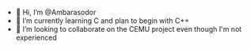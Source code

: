 - 👋 Hi, I’m @Ambarasodor
- 🌱 I’m currently learning C and plan to begin with C++
- 💞️ I’m looking to collaborate on the CEMU project even though I'm not experienced

<!---
Ambarasodor/Ambarasodor is a ✨ special ✨ repository because its `README.md` (this file) appears on your GitHub profile.
You can click the Preview link to take a look at your changes.
--->
